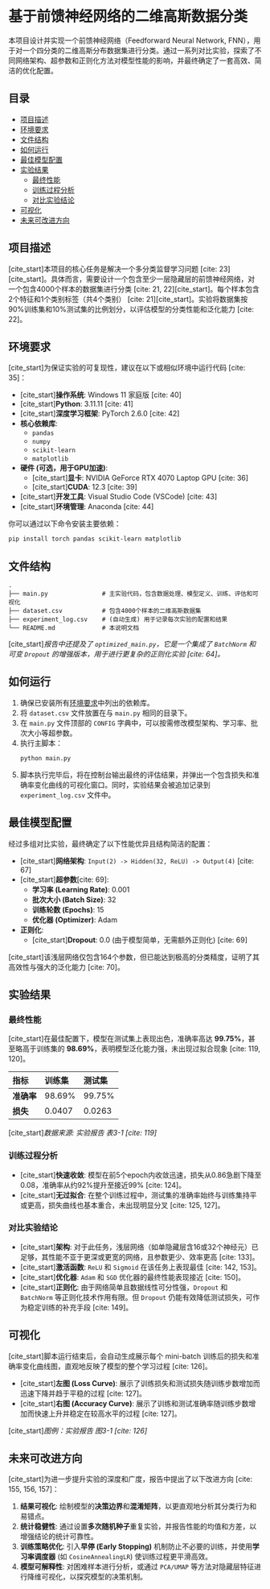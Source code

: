 # 基于前馈神经网络的二维高斯数据分类

本项目设计并实现一个前馈神经网络（Feedforward Neural Network, FNN），用于对一个四分类的二维高斯分布数据集进行分类。通过一系列对比实验，探索了不同网络架构、超参数和正则化方法对模型性能的影响，并最终确定了一套高效、简洁的优化配置。

## 目录

  - [项目描述](https://www.google.com/search?q=%23%E9%A1%B9%E7%9B%AE%E6%8F%8F%E8%BF%B0)
  - [环境要求](https://www.google.com/search?q=%23%E7%8E%AF%E5%A2%83%E8%A6%81%E6%B1%82)
  - [文件结构](https://www.google.com/search?q=%23%E6%96%87%E4%BB%B6%E7%BB%93%E6%9E%84)
  - [如何运行](https://www.google.com/search?q=%23%E5%A6%82%E4%BD%95%E8%BF%90%E8%A1%8C)
  - [最佳模型配置](https://www.google.com/search?q=%23%E6%9C%80%E4%BD%B3%E6%A8%A1%E5%9E%8B%E9%85%8D%E7%BD%AE)
  - [实验结果](https://www.google.com/search?q=%23%E5%AE%9E%E9%AA%8C%E7%BB%93%E6%9E%9C)
      - [最终性能](https://www.google.com/search?q=%23%E6%9C%80%E7%BB%88%E6%80%A7%E8%83%BD)
      - [训练过程分析](https://www.google.com/search?q=%23%E8%AE%AD%E7%BB%83%E8%BF%87%E7%A8%8B%E5%88%86%E6%9E%90)
      - [对比实验结论](https://www.google.com/search?q=%23%E5%AF%B9%E6%AF%94%E5%AE%9E%E9%AA%8C%E7%BB%93%E8%AE%BA)
  - [可视化](https://www.google.com/search?q=%23%E5%8F%AF%E8%A7%86%E5%8C%96)
  - [未来可改进方向](https://www.google.com/search?q=%23%E6%9C%AA%E6%9D%A5%E5%8F%AF%E6%94%B9%E8%BF%9B%E6%96%B9%E5%90%91)

## 项目描述

[cite\_start]本项目的核心任务是解决一个多分类监督学习问题 [cite: 23][cite\_start]。具体而言，需要设计一个包含至少一层隐藏层的前馈神经网络，对一个包含4000个样本的数据集进行分类 [cite: 21, 22][cite\_start]。每个样本包含2个特征和1个类别标签（共4个类别） [cite: 21][cite\_start]。实验将数据集按90%训练集和10%测试集的比例划分，以评估模型的分类性能和泛化能力 [cite: 22]。

## 环境要求

[cite\_start]为保证实验的可复现性，建议在以下或相似环境中运行代码 [cite: 35]：

  - [cite\_start]**操作系统**: Windows 11 家庭版 [cite: 40]
  - [cite\_start]**Python**: 3.11.11 [cite: 41]
  - [cite\_start]**深度学习框架**: PyTorch 2.6.0 [cite: 42]
  - **核心依赖库**:
      - `pandas`
      - `numpy`
      - `scikit-learn`
      - `matplotlib`
  - **硬件 (可选，用于GPU加速)**:
      - [cite\_start]**显卡**: NVIDIA GeForce RTX 4070 Laptop GPU [cite: 36]
      - [cite\_start]**CUDA**: 12.3 [cite: 39]
  - [cite\_start]**开发工具**: Visual Studio Code (VSCode) [cite: 43]
  - [cite\_start]**环境管理**: Anaconda [cite: 44]

你可以通过以下命令安装主要依赖：

```bash
pip install torch pandas scikit-learn matplotlib
```

## 文件结构

```
.
├── main.py               # 主实验代码，包含数据处理、模型定义、训练、评估和可视化
├── dataset.csv           # 包含4000个样本的二维高斯数据集
├── experiment_log.csv    # (自动生成) 用于记录每次实验的配置和结果
└── README.md             # 本说明文档
```

[cite\_start]*报告中还提及了 `optimized_main.py`，它是一个集成了 `BatchNorm` 和可变 `Dropout` 的增强版本，用于进行更复杂的正则化实验 [cite: 64]。*

## 如何运行

1.  确保已安装所有[环境要求](https://www.google.com/search?q=%23%E7%8E%AF%E5%A2%83%E8%A6%81%E6%B1%82)中列出的依赖库。
2.  将 `dataset.csv` 文件放置在与 `main.py` 相同的目录下。
3.  在 `main.py` 文件顶部的 `CONFIG` 字典中，可以按需修改模型架构、学习率、批次大小等超参数。
4.  执行主脚本：
    ```bash
    python main.py
    ```
5.  脚本执行完毕后，将在控制台输出最终的评估结果，并弹出一个包含损失和准确率变化曲线的可视化窗口。同时，实验结果会被追加记录到 `experiment_log.csv` 文件中。

## 最佳模型配置

经过多组对比实验，最终确定了以下性能优异且结构简洁的配置：

  - [cite\_start]**网络架构**: `Input(2) -> Hidden(32, ReLU) -> Output(4)` [cite: 67]
  - [cite\_start]**超参数**[cite: 69]:
      - **学习率 (Learning Rate)**: 0.001
      - **批次大小 (Batch Size)**: 32
      - **训练轮数 (Epochs)**: 15
      - **优化器 (Optimizer)**: Adam
  - **正则化**:
      - [cite\_start]**Dropout**: 0.0 (由于模型简单，无需额外正则化) [cite: 69]

[cite\_start]该浅层网络仅包含164个参数，但已能达到极高的分类精度，证明了其高效性与强大的泛化能力 [cite: 70]。

## 实验结果

### 最终性能

[cite\_start]在最佳配置下，模型在测试集上表现出色，准确率高达 **99.75%**，甚至略高于训练集的 **98.69%**，表明模型泛化能力强，未出现过拟合现象 [cite: 119, 120]。

| 指标      | 训练集   | 测试集   |
| :-------- | :------- | :------- |
| **准确率** | 98.69%   | 99.75%   |
| **损失** | 0.0407   | 0.0263   |
[cite\_start]*数据来源: 实验报告 表3-1 [cite: 119]*

### 训练过程分析

  - [cite\_start]**快速收敛**: 模型在前5个epoch内收敛迅速，损失从0.86急剧下降至0.08，准确率从约92%提升至接近99% [cite: 124]。
  - [cite\_start]**无过拟合**: 在整个训练过程中，测试集的准确率始终与训练集持平或更高，损失曲线也基本重合，未出现明显分叉 [cite: 125, 127]。

### 对比实验结论

  - [cite\_start]**架构**: 对于此任务，浅层网络（如单隐藏层含16或32个神经元）已足够，其性能不亚于更深或更宽的网络，且参数更少、效率更高 [cite: 133]。
  - [cite\_start]**激活函数**: `ReLU` 和 `Sigmoid` 在该任务上表现最佳 [cite: 142, 153]。
  - [cite\_start]**优化器**: `Adam` 和 `SGD` 优化器的最终性能表现接近 [cite: 150]。
  - [cite\_start]**正则化**: 由于网络简单且数据线性可分性强，`Dropout` 和 `BatchNorm` 等正则化技术作用有限。但 `Dropout` 仍能有效降低测试损失，可作为稳定训练的补充手段 [cite: 149]。

## 可视化

[cite\_start]脚本运行结束后，会自动生成展示每个 mini-batch 训练后的损失和准确率变化曲线图，直观地反映了模型的整个学习过程 [cite: 126]。

  - [cite\_start]**左图 (Loss Curve)**: 展示了训练损失和测试损失随训练步数增加而迅速下降并趋于平稳的过程 [cite: 127]。
  - [cite\_start]**右图 (Accuracy Curve)**: 展示了训练和测试准确率随训练步数增加而快速上升并稳定在较高水平的过程 [cite: 127]。

[cite\_start]*图例：实验报告 图3-1 [cite: 126]*

## 未来可改进方向

[cite\_start]为进一步提升实验的深度和广度，报告中提出了以下改进方向 [cite: 155, 156, 157]：

1.  **结果可视化**: 绘制模型的**决策边界**和**混淆矩阵**，以更直观地分析其分类行为和易错点。
2.  **统计稳健性**: 通过设置**多次随机种子**重复实验，并报告性能的均值和方差，以增强结论的统计可靠性。
3.  **训练策略优化**: 引入**早停 (Early Stopping)** 机制防止不必要的训练，并使用**学习率调度器** (如 `CosineAnnealingLR`) 使训练过程更平滑高效。
4.  **模型可解释性**: 对困难样本进行分析，或通过 `PCA/UMAP` 等方法对隐藏层特征进行降维可视化，以探究模型的决策机制。
